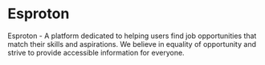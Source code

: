 # Esproton
Esproton - A platform dedicated to helping users find job opportunities that match their skills and aspirations. We believe in equality of opportunity and strive to provide accessible information for everyone.
